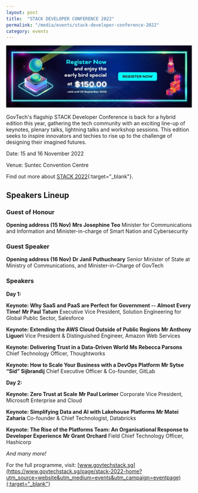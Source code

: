 ```yaml
---
layout: post
title:  "STACK DEVELOPER CONFERENCE 2022"
permalink: "/media/events/stack-developer-conference-2022"
category: events
---
```


![STACK 2022 Early Bird](/images/media/events/STACK2022-EarlyBird.jpg)
 
GovTech's flagship STACK Developer Conference is back for a hybrid edition this year, gathering the tech community with an exciting line-up of keynotes, plenary talks, lightning talks and workshop sessions. This edition seeks to inspire innovators and techies to rise up to the challenge of designing their imagined futures.

Date: 15 and 16 November 2022

Venue: Suntec Convention Centre

Find out more about [STACK 2022](https://www.govtechstack.sg/page/stack-2022-home?utm_source=website&utm_medium=events&utm_campaign=eventpage){:target="_blank"}.


## Speakers Lineup


### Guest of Honour


**Opening address (15 Nov)**
**Mrs Josephine Teo**
Minister for Communications and Information and Minister-in-charge of Smart Nation and Cybersecurity


### Guest Speaker


**Opening address (16 Nov)**
**Dr Janil Puthucheary**
Senior Minister of State at Ministry of Communications, and Minister-in-Charge of GovTech


### Speakers


**Day 1:**


**Keynote: Why SaaS and PaaS are Perfect for Government -- Almost Every Time!**
**Mr Paul Tatum** 
Executive Vice President, Solution Engineering for Global Public Sector, Salesforce


**Keynote: Extending the AWS Cloud Outside of Public Regions**
**Mr Anthony Liguori** 
Vice President & Distinguished Engineer, Amazon Web Services


**Keynote: Delivering Trust in a Data-Driven World**
**Ms Rebecca Parsons** 
Chief Technology Officer, Thoughtworks


**Keynote: How to Scale Your Business with a DevOps Platform**
**Mr Sytse “Sid” Sijbrandij** 
Chief Executive Officer & Co-founder, GitLab


**Day 2:**


**Keynote: Zero Trust at Scale**
**Mr Paul Lorimer** 
Corporate Vice President, Microsoft Enterprise and Cloud


**Keynote: Simplifying Data and AI with Lakehouse Platforms**
**Mr Matei Zaharia** 
Co-founder & Chief Technologist, Databricks


**Keynote: The Rise of the Platforms Team: An Organisational Response to Developer Experience**
**Mr Grant Orchard** 
Field Chief Technology Officer, Hashicorp


*And many more!*


For the full programme, visit: [www.govtechstack.sg](https://www.govtechstack.sg/page/stack-2022-home?utm_source=website&utm_medium=events&utm_campaign=eventpage){:target="_blank"}



